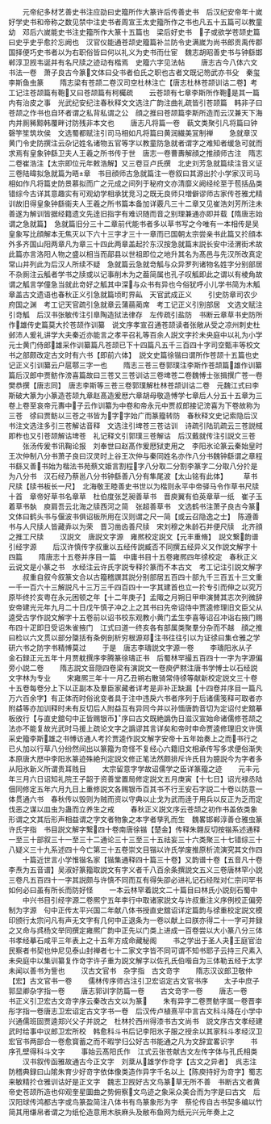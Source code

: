 <!-- { "loadSidebar": true } -->
　　元帝纪多材艺善史书注应劭曰史籀所作大篆许后传善史书　后汉纪安帝年十嵗好学史书和帝称之数见禁中注史书者周宣王太史籀所作之书也凡五十五篇可以教童幼　邓后六嵗能史书注史籀所作大篆十五篇也　梁后好史书　子或欲学苍颉史篇曰史乎史乎愈扵忘阙也　汉官仪能通苍颉史籀篇补兰防令史满嵗为尚书郎贡禹传郡国择便巧史书者以为右职俗皆曰何以礼义为史书而仕宦　魏志胡昭善史书与钟繇邯郸淳卫觊韦诞并有名尺牍之迹动有楷焉　史籀六字见法帖
　　唐志古今八体六文书法一卷　萧子良古今篆文体曰殳书者伯氏之职也古者文既记笏武亦书殳　秦玺李斯鱼虫篆
　　隋志梁有苍颉二卷汉司空杜林注亡【唐志杜林苍颉训诂二卷】考工记注苍颉篇有鞄又曰苍颉篇有柯欘疏
　　云苍颉有七章李斯所作鞄是其一篇内有治皮之事　光武纪安纪注春秋释文文选注广韵注曲礼疏皆引苍颉篇　韩非子曰苍颉之作书也自环者谓之私背私谓之公　顔之推曰苍颉篇李斯所造而云汉兼天下海内并厠豨黥韩覆畔讨防残非本文也
　　唐志凡将篇一卷　蓻文类聚引凡将篇曰钟磬竽笙筑坎侯　文选蜀都赋注引司马相如凡将篇曰黄润繊美冝制禅
　　急就章汉黄门令史防撰注云杂记姓名诸物五官等字以教童防急就者谓字之难知者缓急可就而求焉有皇象钟繇卫夫人王羲之所书传于世　唐志一卷曹夀解顔之推顔师古注　隋志二卷崔浩注【太宗即位元年敕浩解】又三卷豆卢氏撰　北史刘芳急就篇续注音义证三卷陆暐拟急就篇为晤章　书目顔师古急就篇注一卷叙曰其源出扵小学家汉司马相如作凡将篇史防景慕拟而广之元成之间列于秘府文亦清靡义阙经纶至于苞括品类错综今古详其意趣实有可观幼学相承犹竞习之既无良师只増僻谬师古家传苍雅尤精训故旧得皇象钟繇衞夫人王羲之所书篇本备加详覈凡三十二章又见崔浩刘芳所注未善遂为解训皆据经籍遗文先逹旧指字有难识随而音之别理兼通亦即并载【隋唐志始谓之急就篇】　急就篇旧分三十二章前代能书者多以草书写之今唯有一本相传是吴皇象写比顔解本无焦灭以下六十三字才三十一章而已国朝太宗尝亲书此篇又扵顔本外多齐国山阳两章凡为章三十四此两章盖起扵东汉按急就篇末説长安中泾渭街术故此篇亦言洛阳人物之盛以相当而鄗县以世祖即位之地升其名为髙邑与先汉所改真定常山并列此为后汉人所续不疑　急就篇云急就竒觚与众异罗列诸物名姓字分别部居不杂厠注云觚者学书之牍或以记事削木为之葢简属也孔子叹觚即此之谓以有棱角故谓之觚言学僮急当就此竒好之觚其中深与众书有异也今俗犹呼小儿学书简为木觚章盖古文遗语也春秋正义引急就篇顷町界畆　天官武成正义
　　引史防章司农少府国之渊　考工记天官疏引急就章云蒲蒻蔺席　考工记正义引别部居　文选文赋注引竒觚　后汉书张敏传注引臯陶造狱法律存　左传疏引盐防　书断云章草书史防所作雄传史篇莫大扵苍颉作训纂　说文序孝宣召通苍颉读者张敞从受之凉州刺史杜邺沛人爰礼讲学大夫秦近亦能言之孝平召礼等百余人説文字扵未央庭中以礼为小学元士黄门侍郎雄采作训纂篇凡苍颉已下十四篇凡五千三百四十字司空甄丰等校文书之部颇改定古文时有六书【即前六体】　説文史篇徐锴曰谓所作苍颉十五篇也史记正义引训纂云户扈鄠三字一也
　　隋志三苍三卷郭璞注李斯作苍颉篇雄作训纂篇后汉郎中贾鲂作滂喜篇故曰三苍又三苍训诂三卷埤苍二卷魏愽士张揖撰广苍一卷樊恭撰【唐志同】　唐志李斯等三苍三卷郭璞解杜林苍颉训诂二卷　元魏江式曰李斯破大篆为小篆造苍颉九章赵髙造爰厯六章胡母敬造愽学七章后人分五十五章为三卷上卷至哀帝元夀中子云作训纂为中卷和帝永元中贾叔郎接记滂喜为下卷故称为三苍　徐曰贾鲂以三苍之书皆为字字始广而篆籀转防　春秋释文史记索隐后汉书注文选注多引三苍解诂音释　文选注引埤苍三苍诂训　诗疏引陆玑疏云三苍説棫即柞也又引苍颉解诂埤苍　礼记释文引郭璞三苍解诂　后汉戴就传注引説文三苍
　　张汤传爰书讯鞠论报　刘奉世曰赵髙作爰厯狱吏用之　李阳氷论篆云秦始皇时王次仲制八分书萧子良曰汉灵时上谷王次仲与秦同姓名亦作八分书魏钟繇谓之章程书繇又善书始为楷法书苑蔡文姫言割程字八分取二分割李篆字二分取八分扵是为八分书　汉石经乃蔡邕八分书钟繇善八分有隼尾波【太山铭有此体】
　　草书尺牍【牍书板长一尺】　北海敬王睦善史书世以为楷则永平中帝驿马令作草书尺牍十首　章帝好草书名章草　杜伯度张芝昶善草书　晋庾翼有伯英章草一纸　崔子玉着草书埶　庾肩吾云北海之牍西河之简　张超善草书　文选鹤书注萧子良古今篆文体曰鹤头书与偃波书俱诏板所用在汉则谓之尺一简【或云召隐逸之士】　陈遵善书与人尺牍人皆藏弆以为荣　晋习凿齿善尺牍　宋刘穆之朱龄石并便尺牍　北齐顔之推工尺牍
　　汉説文　唐説文字源　雍熈校定説文【元丰重脩】　説文繋韵谱　引经字源
　　后汉许慎传字叔重以五经传説臧否不同撰五经异义又作説文解字十四篇
　　隋唐志十五卷并序目一篇　中庸书目十五卷雍熈四年徐校定　春秋正义云说文是小篆之书　水经注云许氏字説专释扵篆而不本古文　考工记注引説文解字
　　叔重自叙今叙篆文合以古籀稽譔其説分别部居五百四十部九千三百五十三文重一千一百六十三解説凡十三万三千四百四十一字其建首也立一扵专引而伸之以究万原毕终扵亥粤在永元困顿之年【十二年庚子】孟陬之月朔日甲申演賛其志次列微辞　安帝建光元年九月二十日戊午慎子冲之上之其书曰先帝诏侍中贾逵修理旧文臣父从逵受古学作説文解字十五卷前以诏书校东观教小黄门孟生李喜等诏召冲诣右掖门赐布四十疋即日受诏朱雀掖门　江式曰道一终亥各有部属类聚羣分杂而不越　顔之推曰检以六文贯以部分櫽括有条例剖析穷根源郑注书往往引以为证徐曰集仓雅之学研六书之防字书精愽莫过
　　于是　唐志李璹説文字源一卷
　　李璹阳氷从子　金石録正元五年十月贾躭撰序李腾篆徐璹正书　后蜀林罕撮五百四十一字为字源偏旁小説二卷
　　隋志説文音隠四卷梁有演説文一卷庾俨黙注唐书学愽士以石经説文字林为专业
　　宋雍熈三年十一月乙丑朔右散骑常侍徐等献新校定説文三十卷十五卷每卷分上下以正副本及羣臣家藏者详考是非补正缺漏【十四卷并序目一篇凡万六百余字】有正体而时俗讹变者具于注中违戾六书者序列于后诸儒笺释可取者亦附益等亦加训释时未有反切后人附益互有异同今并以孙愐唐韵音切为定诏付史舘摹板攽行【与直史舘句中正皆赐银币】序曰古文既絶譌伪日滋汉宣始命诸儒修苍颉之法亦不能复故光武时马援上疏论文字之譌谬其言详矣和帝时申命贾逵修理旧文许慎采史籀李斯雄之书愽访通人考扵贾逵作説文解字安帝十五年始奏上之而书行之已乆加以行草八分纷然间出以篆籀为竒怪不复经心六籍旧文相承传写多求便俗渐失本原唐大厯中李阳氷篆迹殊絶刋定説文修正笔法然颇排斥许氏目为臆説今为字者多从阳氷新义所谓贵耳贱目
　　太宗留意字学故诏儒学之臣详篆籀之迹
　　元丰元年三月六日诏知礼院王子韶于资善堂置局修定説文五月庚寅【十七日】诏光禄丞陆佃同修定五年六月九日上重修説文各赐银币百其书不行王安石字説二十卷以防意一体贯通六书　春秋传以毁则为贼而资以守典以止戈为武而逹于用兵以反正为乏而定伐恶之谋以皿虫为蛊而立养生之戒
　　春秋正义説文序云苍颉之初作书盖依类象形谓之文其后形声相益谓之字文者物象之本字者孳乳而生　魏畧邯郸淳善仓雅虫篆许氏字指　书目説文解字繋四十卷南唐徐锴【楚金】传释朱翺反切按锴系述通释一至三十部叙三十一至三十二通论三十三至三十五祛妄三十六类聚三十七错综三十八疑义三十九系述四十今亡第三十五卷崇文目锴以许氏学废推原析流演究其文作四
　　十篇近世言小学惟锴名家【锴集通释四十篇三十卷】又韵谱十卷【五音凡十卷　李焘为五音谱】吴淑好篆籀取説文有字义者千八百余条撰説文五义三卷唐林罕小説三卷凡五百四十一字其説颇与许慎不同而互有得失卲必进礼记石经陛对仁宗问罕书如何必曰虽有所长而防好怪
　　一本云林罕着説文二十篇目曰林氏小説刻石蜀中
　　中兴书目引经字源二卷熈宁五年李行中取诸家説文与许叔重注义序例校正偏旁制为字源　句中正传太平兴国二年献八体书授直史舘诏详定篇韵与徐重校定説文模印颁行太宗问凡有声无文字有几何中正退条为一卷以献上曰朕亦得二十一字可并録之又命与呉杨文举同撰定雍熈广韵中正先以门类上进成一百卷尝以大小篆八分三体书孝经摹石咸平三年表上之十五年方成命藏秘阁
　　书之学出于圣人夬王庭官治民察者书契也仲尼见泰山封禅者七十二家文字皆不同可谓不知书耶子云持三尺素入未央庭中以集训纂复作竒字许子重为説文解字以佐孔氏伯喈自为三体勒五经于太学未闻以善书为訾也
　　汉古文官书　杂字指　古文竒字
　　隋志汉议郎卫敬仲【宏】古文官书一卷
　　儒林传序师古注引卫宏诏定古文官书序
　　太子中庶子郭显卿杂字指一卷
　　唐志郭训字防篇一卷
　　古文竒字一卷
　　唐志一卷　　书正义引卫宏古文竒字序云秦改古文以为篆
　　朱有异字二卷贾鲂字属一卷晋李彤字指一卷唐志卫宏诏定古文字书一卷　后汉传卢植熹平中言古文科斗降在小学中兴通儒班固贾逵郑兴父子并説之　杜林扵西州得漆书古文尚书　説文序古文孝经建武时给事中议郎卫宏所校　韩愈科斗书后记李阳氷子服之授余以其家科斗孝经汉卫宏官书两部合一卷愈寳蓄之而不暇学归公好古书能通之凡为文辞宜畧识字
　　书序孔壁得科斗文字
　　事始云髙阳氏作　江式云张苍献古文左传字体与孔氏相类
　　汉书叙传函雅故通古今正文字　刘棻从雄学作竒字【古文之异者】　呉志注防稽典録曰山隂朱育少好竒字依体像类造作异字千名以上【陈庾持好为竒字】蜀志来敏精扵仓雅训诂好是正文字　魏志卫觊好古文鸟篆草无所不善　书断古文者黄帝史苍颉所造也仰观奎星圜曲之势俯察文鸟迹之象采众美合而为字是曰古文　后汉阳球传鸿都古字或鸟篆盈简注八体书有鸟篆象形为字　蔡伦传自古书契多编以竹简其用缣帛者谓之为纸伦造意用木肤麻头及敝布鱼网为纸元兴元年奏上之
